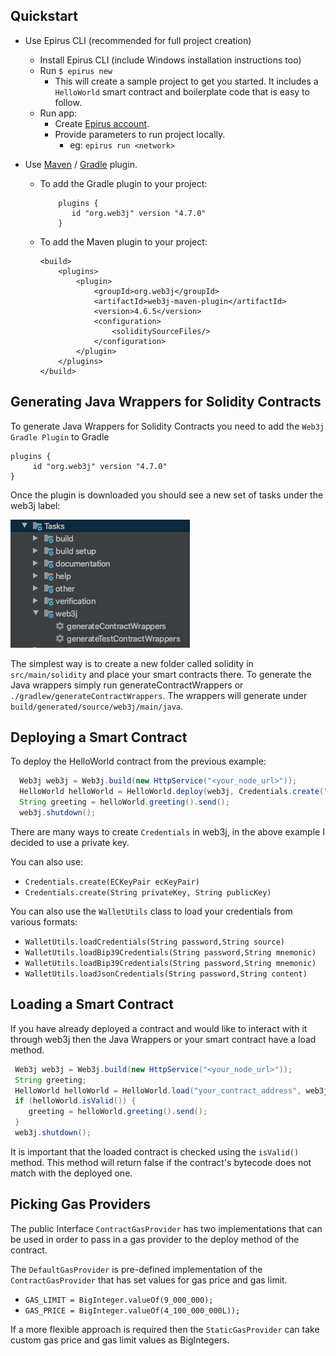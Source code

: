 Quickstart
-----------

- Use Epirus CLI (recommended for full project creation)
    - Install Epirus CLI (include Windows installation instructions too)
    - Run ```$ epirus new```
        - This will create a sample project to get you started. 
        It includes a `HelloWorld` smart contract and boilerplate code that is easy to follow.
    - Run app:
        - Create [Epirus account](https://docs.epirus.io/sdk/cli/#account-creation).
        - Provide parameters to run project locally.
            - eg: `epirus run <network>`

- Use [Maven](plugins/web3j_maven_plugin.md) / [Gradle](plugins/web3j_gradle_plugin.md) plugin.
    -  To add the Gradle plugin to your project:
        ```
            plugins {
               id "org.web3j" version "4.7.0"
            }
        ``` 
       
    - To add the Maven plugin to your project:
    
        ```
        <build>
            <plugins>
                <plugin>
                    <groupId>org.web3j</groupId>
                    <artifactId>web3j-maven-plugin</artifactId>
                    <version>4.6.5</version>
                    <configuration>
                        <soliditySourceFiles/>
                    </configuration>
                </plugin>
            </plugins>
        </build>
        ```
  
## Generating Java Wrappers for Solidity Contracts

To generate Java Wrappers for Solidity Contracts you need to add the `Web3j Gradle Plugin` to Gradle
```
plugins {
     id "org.web3j" version "4.7.0"
}
```

Once the plugin is downloaded you should see a new set of tasks under the web3j label:

![](./general_media/web3j_plugin.png)

The simplest way is to create a new folder called solidity in `src/main/solidity` and place your smart contracts there.
To generate the Java wrappers simply run generateContractWrappers or `./gradlew/generateContractWrappers`.
The wrappers will generate under `build/generated/source/web3j/main/java`. 

## Deploying a Smart Contract

To deploy the HelloWorld contract from the previous example:

```java
  Web3j web3j = Web3j.build(new HttpService("<your_node_url>"));
  HelloWorld helloWorld = HelloWorld.deploy(web3j, Credentials.create("your_private_key"), new DefaultGasProvider(), "Hello Blockchain World").send();
  String greeting = helloWorld.greeting().send();
  web3j.shutdown();
```

There are many ways to create `Credentials` in web3j, in the above example I decided to use a private key.

You can also use:

- `Credentials.create(ECKeyPair ecKeyPair)`
- `Credentials.create(String privateKey, String publicKey)`

You can also use the `WalletUtils` class to load your credentials from various formats:

- `WalletUtils.loadCredentials(String password,String source)`
- `WalletUtils.loadBip39Credentials(String password,String mnemonic)`
- `WalletUtils.loadBip39Credentials(String password,String mnemonic)`
- `WalletUtils.loadJsonCredentials(String password,String content)`

## Loading a Smart Contract 

If you have already deployed a contract and would like to interact with it through web3j then the Java Wrappers or your smart contract have a load method.

```java
 Web3j web3j = Web3j.build(new HttpService("<your_node_url>"));
 String greeting;
 HelloWorld helloWorld = HelloWorld.load("your_contract_address", web3j, Credentials.create("your_private_key"), new DefaultGasProvider());
 if (helloWorld.isValid()) {
    greeting = helloWorld.greeting().send();
 }
 web3j.shutdown();
```
It is important that the loaded contract is checked using the `isValid()` method. This method will return false if the contract's bytecode does not match with the deployed one.



## Picking Gas Providers

The public Interface `ContractGasProvider` has two implementations that can be used in order to pass in a gas provider to the deploy method of the contract.

The `DefaultGasProvider` is pre-defined implementation of the `ContractGasProvider` that has set values for gas price and gas limit.

- `GAS_LIMIT = BigInteger.valueOf(9_000_000);`
- `GAS_PRICE = BigInteger.valueOf(4_100_000_000L));`

If a more flexible approach is required then the `StaticGasProvider` can take custom gas price and gas limit values as BigIntegers.
    
